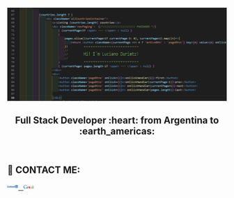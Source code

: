 ![Hi, I'm Luciano](https://github.com/CodingLucian/CodingLucian/blob/main/img/banner.png)

<h2 align="center">
Full Stack Developer :heart: from Argentina to :earth_americas:
</h2>

&nbsp;&nbsp;






## :paperclip: CONTACT ME:
<span >
<a href="https://www.linkedin.com/in/luciano-durietz/" ><img width="5%" src="https://github.com/CodingLucian/CodingLucian/blob/main/img/Logo-Linkedin.png"> &nbsp;
<a href="mailto:luciano.durietz@gmail.com" ><img width="5%" src="https://github.com/CodingLucian/CodingLucian/blob/main/img/LogoGmail.png">
</span>


<!--
**CodingLucian/CodingLucian** is a ✨ _special_ ✨ repository because its `README.md` (this file) appears on your GitHub profile.

Here are some ideas to get you started:

- 🔭 I’m currently working on ...
- 🌱 I’m currently learning ...
- 👯 I’m looking to collaborate on ...
- 🤔 I’m looking for help with ...
- 💬 Ask me about ...
- 📫 How to reach me: ...
- 😄 Pronouns: ...
- ⚡ Fun fact: ...
-->
